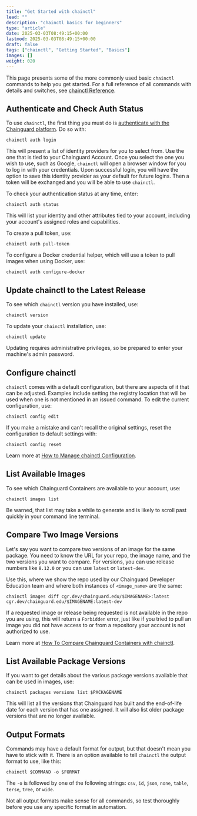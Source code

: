 ```yaml
---
title: "Get Started with chainctl"
lead: ""
description: "chainctl basics for beginners"
type: "article"
date: 2025-03-03T08:49:15+00:00
lastmod: 2025-03-03T08:49:15+00:00
draft: false
tags: ["chainctl", "Getting Started", "Basics"]
images: []
weight: 020
---
```


This page presents some of the more commonly used basic `chainctl` commands to help you get started. For a full reference of all commands with details and switches, see [chainctl Reference](/chainguard/chainctl/).


## Authenticate and Check Auth Status

To use `chainctl`, the first thing you must do is [authenticate with the Chainguard platform](/chainguard/chainguard-registry/authenticating/). Do so with:

```shell
chainctl auth login
```

This will present a list of identity providers for you to select from. Use the one that is tied to your Chainguard Account. Once you select the one you wish to use, such as Google, `chainctl` will open a browser window for you to log in with your credentials. Upon successful login, you will have the option to save this identity provider as your default for future logins. Then a token will be exchanged and you will be able to use `chainctl`.

To check your authentication status at any time, enter:

```shell
chainctl auth status
```

This will list your identity and other attributes tied to your account, including your account's assigned roles and capabilities.

To create a pull token, use:

```shell
chainctl auth pull-token
```

To configure a Docker credential helper, which will use a token to pull images when using Docker, use:

```shell
chainctl auth configure-docker
```


## Update chainctl to the Latest Release

To see which `chainctl` version you have installed, use:

```shell
chainctl version
```

To update your `chainctl` installation, use:

```shell
chainctl update
```

Updating requires administrative privileges, so be prepared to enter your machine's admin password.


## Configure chainctl

`chainctl` comes with a default configuration, but there are aspects of it that can be adjusted. Examples include setting the registry location that will be used when one is not mentioned in an issued command. To edit the current configuration, use:

```shell
chainctl config edit
```

If you make a mistake and can't recall the original settings, reset the configuration to default settings with:

```shell
chainctl config reset
```

Learn more at [How to Manage chainctl Configuration](/chainguard/chainctl-usage/manage-chainctl-config/).


## List Available Images

To see which Chainguard Containers are available to your account, use:

```shell
chainctl images list
```

Be warned, that list may take a while to generate and is likely to scroll past quickly in your command line terminal.


## Compare Two Image Versions

Let's say you want to compare two versions of an image for the same package. You need to know the URL for your repo, the image name, and the two versions you want to compare. For versions, you can use release numbers like `8.12.0` or you can use `latest` or `latest-dev`.

Use this, where we show the repo used by our Chainguard Developer Education team and where both instances of `<image_name>` are the same:

```shell
chainctl images diff cgr.dev/chainguard.edu/$IMAGENAME>:latest cgr.dev/chainguard.edu/$IMAGENAME:latest-dev
```

If a requested image or release being requested is not available in the repo you are using, this will return a `Forbidden` error, just like if you tried to pull an image you did not have access to or from a repository your account is not authorized to use.

Learn more at [How To Compare Chainguard Containers with chainctl](/chainguard/chainguard-images/how-to-use/comparing-images/).


## List Available Package Versions

If you want to get details about the various package versions available that can be used in images, use:

```shell
chainctl packages versions list $PACKAGENAME
```

This will list all the versions that Chainguard has built and the end-of-life date for each version that has one assigned. It will also list older package versions that are no longer available.


## Output Formats

Commands may have a default format for output, but that doesn't mean you have to stick with it. There is an option available to tell `chainctl` the output format to use, like this:

```shell
chainctl $COMMAND -o $FORMAT
```

The `-o` is followed by one of the following strings: `csv`, `id`, `json`, `none`, `table`, `terse`, `tree`, or `wide`.

Not all output formats make sense for all commands, so test thoroughly before you use any specific format in automation.
